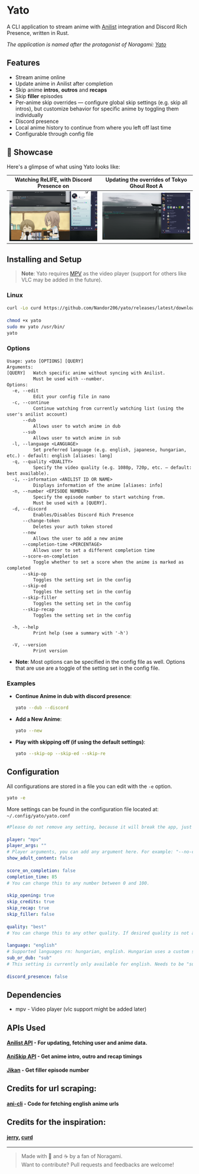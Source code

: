 # Yato

A CLI application to stream anime with [Anilist](https://anilist.co/) integration and Discord Rich Presence, written in Rust.

*The application is named after the protagonist of Noragami: [Yato](https://noragami.fandom.com/wiki/Yato)*

## Features
- Stream anime online
- Update anime in Anilist after completion
- Skip anime __intros__, __outros__ and __recaps__
- Skip __filler__ episodes
- Per-anime skip overrides — configure global skip settings (e.g. skip all intros), but customize behavior for specific anime by toggling them individually
- Discord presence
- Local anime history to continue from where you left off last time
- Configurable through config file

## 📸 Showcase

Here's a glimpse of what using Yato looks like:

| Watching ReLIFE, with Discord Presence on | Updating the overrides of Tokyo Ghoul Root A |
|-----------------|---------------|
| ![during-anime](screenshots/during-anime.png) | ![skip-overriding](screenshots/skip-override.png) |

## Installing and Setup
> **Note**: Yato requires [MPV](https://mpv.io) as the video player (support for others like VLC may be added in the future).

### Linux

```bash
curl -Lo curd https://github.com/Nandor206/yato/releases/latest/download/yato

chmod +x yato
sudo mv yato /usr/bin/
yato
```

### Options
```
Usage: yato [OPTIONS] [QUERY]
Arguments:
[QUERY]   Watch specific anime without syncing with Anilist.
          Must be used with --number.
Options:
  -e, --edit
          Edit your config file in nano
  -c, --continue
          Continue watching from currently watching list (using the user's anilist account)
      --dub
          Allows user to watch anime in dub
      --sub
          Allows user to watch anime in sub
  -l, --language <LANGUAGE>
          Set preferred language (e.g. english, japanese, hungarian, etc.) - default: english [aliases: lang]
  -q, --quality <QUALITY>
          Specify the video quality (e.g. 1080p, 720p, etc. — default: best available).
  -i, --information <ANILIST ID OR NAME>
          Displays information of the anime [aliases: info]
  -n, --number <EPISODE NUMBER>
          Specify the episode number to start watching from.
          Must be used with a [QUERY].
  -d, --discord
          Enables/Disables Discord Rich Presence
      --change-token
          Deletes your auth token stored
      --new
          Allows the user to add a new anime
      --completion-time <PERCENTAGE>
          Allows user to set a different completion time
      --score-on-completion
          Toggle whether to set a score when the anime is marked as completed
      --skip-op
          Toggles the setting set in the config
      --skip-ed
          Toggles the setting set in the config
      --skip-filler
          Toggles the setting set in the config
      --skip-recap
          Toggles the setting set in the config

  -h, --help
          Print help (see a summary with '-h')

  -V, --version
          Print version
```
- **Note**:
    Most options can be specified in the config file as well.
    Options that are use are a toggle of the setting set in the config file.

### Examples

- **Continue Anime in dub with discord presence**:
  ```bash
  yato --dub --discord
  ```

- **Add a New Anime**:
  ```bash
  yato --new
  ```

- **Play with skipping off (if using the default settings)**:
  ```bash
  yato --skip-op --skip-ed --skip-re
  ```

## Configuration

All configurations are stored in a file you can edit with the `-e` option.

```bash
yato -e
```

More settings can be found in the configuration file located at: 
```~/.config/yato/yato.conf```

```yaml    
#Please do not remove any setting, because it will break the app, just leave it as is.

player: "mpv"
player_args: ""
# Player arguments, you can add any argument here. For example: "--no-cache --fullscreen=yes"
show_adult_content: false

score_on_completion: false
completion_time: 85
# You can change this to any number between 0 and 100.

skip_opening: true
skip_credits: true
skip_recap: true
skip_filler: false

quality: "best"
# You can change this to any other quality. If desired quality is not available, the app will choose the best available quality.

language: "english"
# Supported languages rn: hungarian, english. Hungarian uses a custom scraper for links (made by me)
sub_or_dub: "sub"
# This setting is currently only available for english. Needs to be "sub" or "dub"

discord_presence: false 
```
## Dependencies
- mpv - Video player (vlc support might be added later)
    
## APIs Used
#### [Anilist API](https://docs.anilist.co/) - For updating, fetching user and anime data.
#### [AniSkip API](https://api.aniskip.com/api-docs) - Get anime intro, outro and recap timings
#### [Jikan](https://jikan.moe/) - Get filler episode number

## Credits for url scraping:
#### [ani-cli](https://github.com/pystardust/ani-cli) - Code for fetching english anime urls

## Credits for the inspiration:
#### [jerry](https://github.com/justchokingaround/jerry), [curd](https://github.com/Wraient/curd)

---

> Made with 🦀 and ☕ by a fan of Noragami.  
> Want to contribute? Pull requests and feedbacks are welcome!
